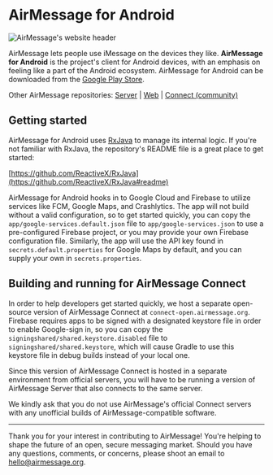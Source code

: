 # AirMessage for Android

![AirMessage's website header](README/hero.png)

AirMessage lets people use iMessage on the devices they like.
**AirMessage for Android** is the project's client for Android devices, with an emphasis on feeling like a part of the Android ecosystem.
AirMessage for Android can be downloaded from the [Google Play Store](https://play.google.com/store/apps/details?id=me.tagavari.airmessage).

Other AirMessage repositories:
[Server](https://github.com/airmessage/airmessage-server) |
[Web](https://github.com/airmessage/airmessage-web) |
[Connect (community)](https://github.com/airmessage/airmessage-connect-java)

## Getting started

AirMessage for Android uses [RxJava](https://github.com/ReactiveX/RxJava) to manage its internal logic.
If you're not familiar with RxJava, the repository's README file is a great place to get started:

[https://github.com/ReactiveX/RxJava](https://github.com/ReactiveX/RxJava#readme)

AirMessage for Android hooks in to Google Cloud and Firebase to utilize services like FCM, Google Maps, and Crashlytics.
The app will not build without a valid configuration, so to get started quickly, you can copy the `app/google-services.default.json` file to `app/google-services.json` to use a pre-configured Firebase project, or you may provide your own Firebase configuration file.
Similarly, the app will use the API key found in `secrets.default.properties` for Google Maps by default, and you can supply your own in `secrets.properties`.

## Building and running for AirMessage Connect

In order to help developers get started quickly, we host a separate open-source version of AirMessage Connect at `connect-open.airmessage.org`.
Firebase requires apps to be signed with a designated keystore file in order to enable Google-sign in, so you can copy the `signingshared/shared.keystore.disabled` file to `signingshared/shared.keystore`, which will cause Gradle to use this keystore file in debug builds instead of your local one.

Since this version of AirMessage Connect is hosted in a separate environment from official servers, you will have to be running a version of AirMessage Server that also connects to the same server.

We kindly ask that you do not use AirMessage's official Connect servers with any unofficial builds of AirMessage-compatible software.

---

Thank you for your interest in contributing to AirMessage!
You're helping to shape the future of an open, secure messaging market.
Should you have any questions, comments, or concerns, please shoot an email to [hello@airmessage.org](mailto:hello@airmessage.org).
